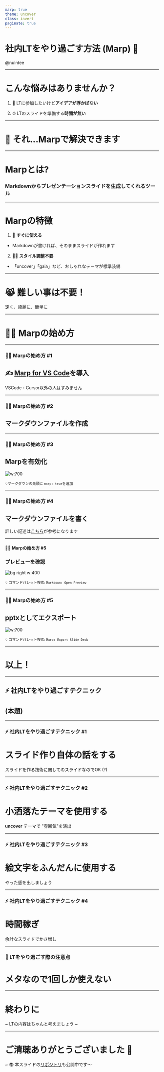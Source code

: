 ```yaml
---
marp: true
theme: uncover
class: invert
paginate: true
---
```

# 社内LTをやり過ごす方法 (Marp) 👻
@nuintee

---

# こんな悩みはありませんか？
1. 💭 LTに参加したいけど**アイデアが浮かばない**

2. ⏰ LTのスライドを準備する**時間が無い**

---

# 🤔 それ...Marpで解決できます

---

# Marpとは?
### Markdownから**プレゼンテーションスライドを生成**してくれるツール

---

# Marpの特徴
1. 🐆 **すぐに使える**  
- Markdownが書ければ、そのままスライドが作れます
2. 👨‍🎨 **スタイル調整不要**  
  - 「uncover」「gaia」など、おしゃれなテーマが標準装備
---

# 😹 難しい事は不要！
速く、綺麗に、簡単に

---

# 🏃‍♂️ Marpの始め方

---

### 🏃‍♂️ Marpの始め方 #1
## ✍️ [Marp for VS Code](https://marketplace.visualstudio.com/items?itemName=marp-team.marp-vscode)を導入
VSCode・Cursor以外の人はすみません

---

### 🏃‍♂️ Marpの始め方 #2
## マークダウンファイルを作成

---

### 🏃‍♂️ Marpの始め方 #3
## Marpを有効化

![w:700](./images/marp-true.png)

<small>💡マークダウンの先頭に `marp: true`を追加</small>

---

### 🏃‍♂️ Marpの始め方 #4
## マークダウンファイルを書く

詳しい記述は[こちら](https://qiita.com/tomo_makes/items/aafae4021986553ae1d8)が参考になります

---

#### 🏃‍♂️ Marpの始め方 #5
### プレビューを確認
![bg right w:400](./images/preview.png)

<small>💡 コマンドパレット検索: `Markdown: Open Preview`</small>

---

### 🏃‍♂️ Marpの始め方 #5
## pptxとしてエクスポート
![w:700](./images/export-slide.png)

<small>💡 コマンドパレット検索: `Marp: Export Slide Deck`</small>

---

# 以上！

---

## ⚡️ 社内LTをやり過ごすテクニック 
## (本題)

---

### ⚡️ 社内LTをやり過ごすテクニック #1
# スライド作り自体の話をする
スライドを作る技術に関してのスライドなのでOK (?)  

---

### ⚡️ 社内LTをやり過ごすテクニック #2
# 小洒落たテーマを使用する
**uncover** テーマで "雰囲気"を演出

---

### ⚡️ 社内LTをやり過ごすテクニック #3
# 絵文字をふんだんに使用する
やった感を出しましょう

---

### ⚡️ 社内LTをやり過ごすテクニック #4
# 時間稼ぎ
余計なスライドでかさ増し

---

### 🚨 LTをやり過ごす際の注意点
# メタなので1回しか使えない

---

# 終わりに
~ LTの内容はちゃんと考えましょう ~

---

<!-- 終了スライド -->
# ご清聴ありがとうございました 👋

~ 📚 本スライドの[リポジトリ](https://github.com/nuintee/lt-marp)も公開中です〜